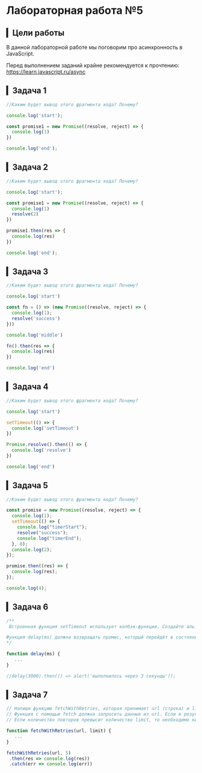 # Лабораторная работа №5

## ▎Цели работы

В данной лабораторной работе мы поговорим про асинхронность в JavaScript.

Перед выполнением заданий крайне рекомендуется к прочтению:
https://learn.javascript.ru/async
## ▎Задача 1
```js
//Каким будет вывод этого фрагмента кода? Почему?

console.log('start');

const promise1 = new Promise((resolve, reject) => {
  console.log(1)
})

console.log('end');
```
## ▎Задача 2
```js
//Каким будет вывод этого фрагмента кода? Почему?

console.log('start');

const promise1 = new Promise((resolve, reject) => {
  console.log(1)
  resolve(2)
})

promise1.then(res => {
  console.log(res)
})

console.log('end');
```

## ▎Задача 3
```js
//Каким будет вывод этого фрагмента кода? Почему?

console.log('start')

const fn = () => (new Promise((resolve, reject) => {
  console.log(1);
  resolve('success')
}))

console.log('middle')

fn().then(res => {
  console.log(res)
})

console.log('end')
```

## ▎Задача 4
```js
//Каким будет вывод этого фрагмента кода? Почему?

console.log('start')

setTimeout(() => {
  console.log('setTimeout')
})

Promise.resolve().then(() => {
  console.log('resolve')
})

console.log('end')
```

## ▎Задача 5
```js
//Каким будет вывод этого фрагмента кода? Почему?

const promise = new Promise((resolve, reject) => {
  console.log(1);
  setTimeout(() => {
    console.log("timerStart");
    resolve("success");
    console.log("timerEnd");
  }, 0);
  console.log(2);
});

promise.then((res) => {
  console.log(res);
});

console.log(4);
```
## ▎Задача 6
```js
/** 
 Встроенная функция setTimeout использует колбэк-функции. Создайте альтернативу, использующую промисы.

Функция delay(ms) должна возвращать промис, который перейдёт в состояние «выполнен» через ms миллисекунд, так чтобы мы могли добавить к нему .then:
*/

function delay(ms) {
   ...
}

//delay(3000).then(() => alert('выполнилось через 3 секунды'));
```

## ▎Задача 7
```js
// Напиши функцию fetchWithRetries, которая принимает url (строка) и limit (целое число). 
// Функция с помощью fetch должна запросить данные из url. Если в результате запроса ошибка, то необходимо повторить попытку запроса. 
// Если количество повторов превысит количество limit, то необходимо кинуть ошибку (чтобы ее поймал catch)

function fetchWithRetries(url, limit) {
   ...
}

fetchWithRetries(url, 5)
 .then(res => console.log(res))
 .catch(err => console.log(err))
```

